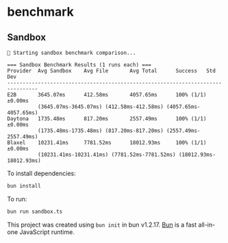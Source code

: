 # benchmark


## Sandbox 

```
🏁 Starting sandbox benchmark comparison...

=== Sandbox Benchmark Results (1 runs each) ===
Provider  Avg Sandbox    Avg File       Avg Total      Success   Std Dev
--------------------------------------------------------------------------------
E2B       3645.07ms      412.58ms       4057.65ms      100% (1/1)±0.00ms
          (3645.07ms-3645.07ms) (412.58ms-412.58ms) (4057.65ms-4057.65ms)
Daytona   1735.48ms      817.20ms       2557.49ms      100% (1/1)±0.00ms
          (1735.48ms-1735.48ms) (817.20ms-817.20ms) (2557.49ms-2557.49ms)
Blaxel    10231.41ms     7781.52ms      18012.93ms     100% (1/1)±0.00ms
          (10231.41ms-10231.41ms) (7781.52ms-7781.52ms) (18012.93ms-18012.93ms)
```

To install dependencies:

```bash
bun install
```

To run:

```bash
bun run sandbox.ts
```

This project was created using `bun init` in bun v1.2.17. [Bun](https://bun.sh) is a fast all-in-one JavaScript runtime.
